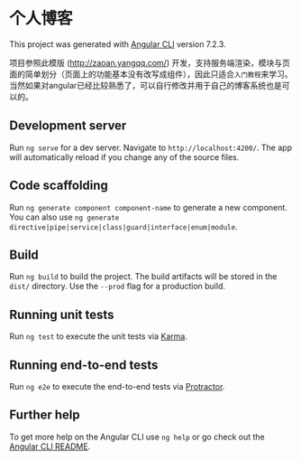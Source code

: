 # 个人博客

This project was generated with [Angular CLI](https://github.com/angular/angular-cli) version 7.2.3.

项目参照此模版 (http://zaoan.yangqq.com/) 开发，支持服务端渲染，模块与页面的简单划分（页面上的功能基本没有改写成组件），因此只适合`入门教程`来学习。
当然如果对angular已经比较熟悉了，可以自行修改并用于自己的博客系统也是可以的。

## Development server

Run `ng serve` for a dev server. Navigate to `http://localhost:4200/`. The app will automatically reload if you change any of the source files.

## Code scaffolding

Run `ng generate component component-name` to generate a new component. You can also use `ng generate directive|pipe|service|class|guard|interface|enum|module`.

## Build

Run `ng build` to build the project. The build artifacts will be stored in the `dist/` directory. Use the `--prod` flag for a production build.

## Running unit tests

Run `ng test` to execute the unit tests via [Karma](https://karma-runner.github.io).

## Running end-to-end tests

Run `ng e2e` to execute the end-to-end tests via [Protractor](http://www.protractortest.org/).

## Further help

To get more help on the Angular CLI use `ng help` or go check out the [Angular CLI README](https://github.com/angular/angular-cli/blob/master/README.md).
